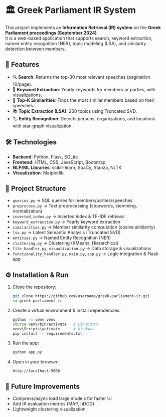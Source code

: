 # 🏛️ Greek Parliament IR System

This project implements an **Information Retrieval (IR) system** on the **Greek Parliament proceedings (September 2024)**.  
It is a web-based application that supports search, keyword extraction, named entity recognition (NER), topic modeling (LSA), and similarity detection between members.  

## 🚀 Features
- 🔍 **Search**: Returns the top-30 most relevant speeches (pagination 10/page).  
- 📝 **Keyword Extraction**: Yearly keywords for members or parties, with visualizations.  
- 🤝 **Top-K Similarities**: Finds the most similar members based on their speeches.  
- 📚 **Topic Extraction (LSA)**: 200 topics using Truncated SVD.  
- 🏷️ **Entity Recognition**: Detects persons, organizations, and locations with star-graph visualization.  

## 🛠️ Technologies
- **Backend**: Python, Flask, SQLite  
- **Frontend**: HTML, CSS, JavaScript, Bootstrap  
- **NLP/ML Libraries**: scikit-learn, SpaCy, Stanza, NLTK  
- **Visualization**: Matplotlib  

## 📂 Project Structure
- `queries.py` → SQL queries for members/parties/speeches  
- `preprocess.py` → Text preprocessing (stopwords, stemming, normalization)  
- `inverted_index.py` → Inverted index & TF-IDF retrieval  
- `keyword_extraction.py` → Yearly keyword extraction  
- `similarities.py` → Member similarity computation (cosine similarity)  
- `lsa.py` → Latent Semantic Analysis (Truncated SVD)  
- `entities.py` → Named Entity Recognition (NER)  
- `clustering.py` → Clustering (KMeans, Hierarchical)  
- `file_handler.py`, `visualization.py` → Data storage & visualizations  
- `functionality_handler.py`, `main.py`, `app.py` → Logic integration & Flask app  

## ⚙️ Installation & Run
1. Clone the repository:
   ```bash
   git clone https://github.com/username/greek-parliament-ir.git
   cd greek-parliament-ir
   ```
2. Create a virtual environment & install dependencies:
   ```bash
   python -m venv venv
   source venv/bin/activate   # Linux/Mac
   venv\Scripts\activate      # Windows
   pip install -r requirements.txt
   ```
3. Run the app:
   ```bash
   python app.py
   ```
4. Open in your browser:
   ```
   http://localhost:5000
   ```

## 🧩 Future Improvements
- Compress/async load large models for faster UI  
- Add IR evaluation metrics (MAP, nDCG)  
- Lightweight clustering visualization  
